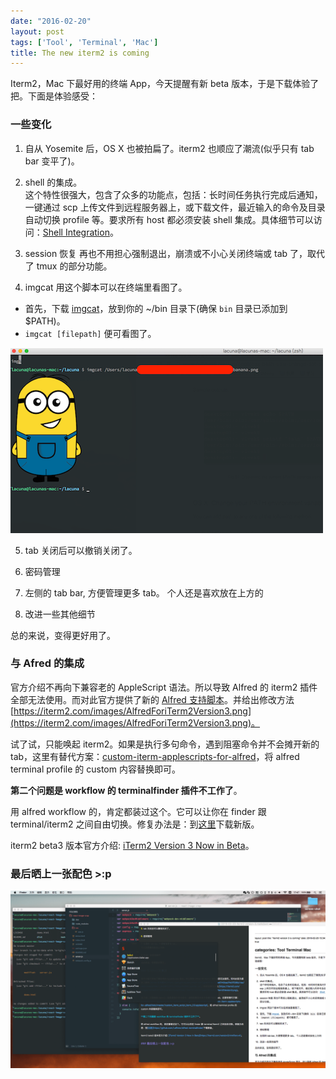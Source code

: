 ```yaml
---
date: "2016-02-20"
layout: post
tags: ['Tool', 'Terminal', 'Mac']
title: The new iterm2 is coming
---
```


Iterm2，Mac 下最好用的终端 App，今天提醒有新 beta 版本，于是下载体验了把。下面是体验感受：

### 一些变化

<!--more-->

1. 自从 Yosemite 后，OS X 也被拍扁了。iterm2 也顺应了潮流(似乎只有 tab bar 变平了)。

2. shell 的集成。  
这个特性很强大，包含了众多的功能点，包括：长时间任务执行完成后通知，一键通过 scp 上传文件到远程服务器上，或下载文件，最近输入的命令及目录自动切换 profile 等。要求所有 host 都必须安装 shell 集成。具体细节可以访问：[Shell Integration](https://iterm2.com/shell_integration.html)。

3. session 恢复
再也不用担心强制退出，崩溃或不小心关闭终端或 tab 了，取代了 tmux 的部分功能。

4. imgcat
用这个脚本可以在终端里看图了。
+ 首先，下载 [imgcat](https://iterm2.com/imgcat)，放到你的 ~/bin 目录下(确保 `bin` 目录已添加到 $PATH)。
+ `imgcat [filepath]` 便可看图了。

![imgcat](/images/imgcat.png)

5. tab 关闭后可以撤销关闭了。

6. 密码管理

7. 左侧的 tab bar, 方便管理更多 tab。
个人还是喜欢放在上方的

8. 改进一些其他细节

总的来说，变得更好用了。

### 与 Afred 的集成

官方介绍不再向下兼容老的 AppleScript 语法。所以导致 Alfred 的 iterm2 插件全部无法使用。而对此官方提供了新的 [Alfred 支持脚本](https://gist.githubusercontent.com/gnachman/4cbe6743baa7fe07536b/raw/466b24deb91b8c7dde396023f327326ca1fa3661/gistfile1.txt)。并给出修改方法 [https://iterm2.com/images/AlfredForiTerm2Version3.png](https://iterm2.com/images/AlfredForiTerm2Version3.png)。

试了试，只能唤起 iterm2。如果是执行多句命令，遇到阻塞命令并不会摊开新的 tab，这里有替代方案：[custom-iterm-applescripts-for-alfred](https://github.com/stuartcryan/custom-iterm-applescripts-for-alfred/blob/master/custom_iterm_script_iterm_2.9.applescript)，将 alfred terminal profile 的 custom 内容替换即可。

**第二个问题是 workflow 的 terminalfinder 插件不工作了**。

用 alfred workflow 的，肯定都装过这个。它可以让你在 finder 跟 terminal/iterm2 之间自由切换。修复办法是：到[这里](https://github.com/LeEnno/alfred-terminalfinder)下载新版。

iterm2 beta3 版本官方介绍: [iTerm2 Version 3 Now in Beta](https://iterm2.com/version3.html?src=4)。

### 最后晒上一张配色 >:p 

![iterm2 配色](/images/iterm2.png)

